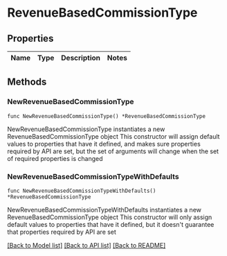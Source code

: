 # RevenueBasedCommissionType

## Properties

Name | Type | Description | Notes
------------ | ------------- | ------------- | -------------

## Methods

### NewRevenueBasedCommissionType

`func NewRevenueBasedCommissionType() *RevenueBasedCommissionType`

NewRevenueBasedCommissionType instantiates a new RevenueBasedCommissionType object
This constructor will assign default values to properties that have it defined,
and makes sure properties required by API are set, but the set of arguments
will change when the set of required properties is changed

### NewRevenueBasedCommissionTypeWithDefaults

`func NewRevenueBasedCommissionTypeWithDefaults() *RevenueBasedCommissionType`

NewRevenueBasedCommissionTypeWithDefaults instantiates a new RevenueBasedCommissionType object
This constructor will only assign default values to properties that have it defined,
but it doesn't guarantee that properties required by API are set


[[Back to Model list]](../README.md#documentation-for-models) [[Back to API list]](../README.md#documentation-for-api-endpoints) [[Back to README]](../README.md)


